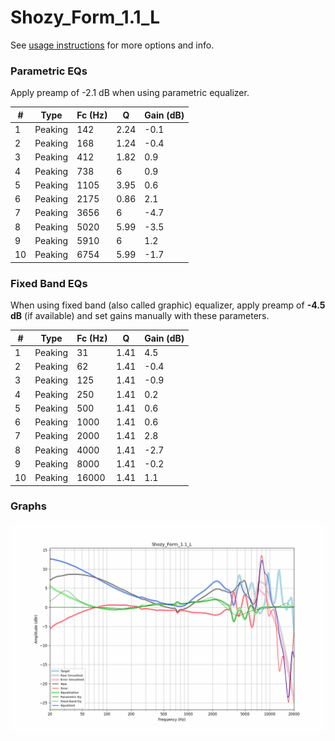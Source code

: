 # Shozy_Form_1.1_L
See [usage instructions](https://github.com/jaakkopasanen/AutoEq#usage) for more options and info.

### Parametric EQs
Apply preamp of -2.1 dB when using parametric equalizer.

|   # | Type    |   Fc (Hz) |    Q |   Gain (dB) |
|-----|---------|-----------|------|-------------|
|   1 | Peaking |       142 | 2.24 |        -0.1 |
|   2 | Peaking |       168 | 1.24 |        -0.4 |
|   3 | Peaking |       412 | 1.82 |         0.9 |
|   4 | Peaking |       738 | 6    |         0.9 |
|   5 | Peaking |      1105 | 3.95 |         0.6 |
|   6 | Peaking |      2175 | 0.86 |         2.1 |
|   7 | Peaking |      3656 | 6    |        -4.7 |
|   8 | Peaking |      5020 | 5.99 |        -3.5 |
|   9 | Peaking |      5910 | 6    |         1.2 |
|  10 | Peaking |      6754 | 5.99 |        -1.7 |

### Fixed Band EQs
When using fixed band (also called graphic) equalizer, apply preamp of **-4.5 dB** (if available) and set gains manually with these parameters.

|   # | Type    |   Fc (Hz) |    Q |   Gain (dB) |
|-----|---------|-----------|------|-------------|
|   1 | Peaking |        31 | 1.41 |         4.5 |
|   2 | Peaking |        62 | 1.41 |        -0.4 |
|   3 | Peaking |       125 | 1.41 |        -0.9 |
|   4 | Peaking |       250 | 1.41 |         0.2 |
|   5 | Peaking |       500 | 1.41 |         0.6 |
|   6 | Peaking |      1000 | 1.41 |         0.6 |
|   7 | Peaking |      2000 | 1.41 |         2.8 |
|   8 | Peaking |      4000 | 1.41 |        -2.7 |
|   9 | Peaking |      8000 | 1.41 |        -0.2 |
|  10 | Peaking |     16000 | 1.41 |         1.1 |

### Graphs
![](./Shozy_Form_1.1_L.png)
